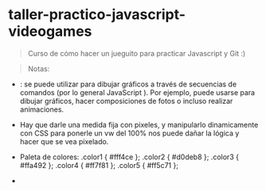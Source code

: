 # taller-practico-javascript-videogames

 > Curso de cómo hacer un jueguito para practicar Javascript y Git :)

 > Notas:

 *  <canvas>: se puede utilizar para dibujar gráficos a través de secuencias de comandos (por lo general JavaScript ). Por ejemplo, puede usarse para dibujar gráficos, hacer composiciones de fotos o incluso realizar animaciones.
 * Hay que darle una medida fija con pixeles, y manipularlo dinamicamente con CSS para ponerle un vw del 100% nos puede dañar la lógica y hacer que se vea pixelado.

* Paleta de colores:
.color1 { #fff4ce };
.color2 { #d0deb8 };
.color3 { #ffa492 };
.color4 { #ff7f81 };
.color5 { #ff5c71 };

* 
 